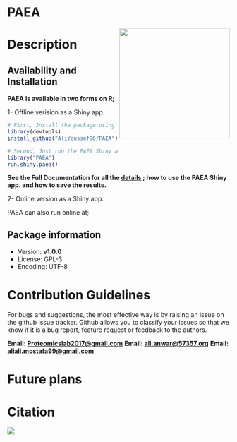 # PAEA


<img align="right" width="250" height="250" src="https://github.com/AliYoussef96/PEAA/blob/main/logos/paealogo.png">

# Description

## Availability and Installation 

**PAEA is available in two forms on R;**

1-	Offline verision as a Shiny app.

```R
# First, Install the package using devtools package
library(devtools)
install_github("AliYoussef96/PAEA")

# Second, Just run the PAEA Shiny app.
library("PAEA")
run.shiny.paea()
```

**See the Full Documentation for all the [details]() ; how to use the PAEA Shiny app. and how to save the results.**

2-	Online version as a Shiny app.

PAEA can also run online at; 

## Package information

- Version: **v1.0.0**
- License: GPL-3
- Encoding: UTF-8


# Contribution Guidelines

For bugs and suggestions, the most effective way is by raising an issue on the github issue tracker. Github allows you to classify your issues so that we know if it is a bug report, feature request or feedback to the authors.

**Email: Proteomicslab2017@gmail.com**
**Email: ali.anwar@57357.org**
**Email: aliali.mostafa99@gmail.com**

# Future plans

# Citation

![](https://www.57357.org/app/uploads/2019/12/logo-2.png)

